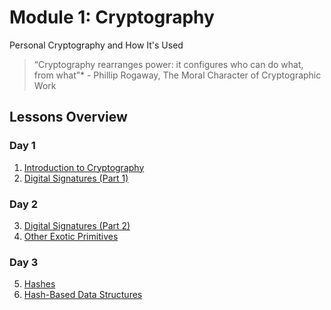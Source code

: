 # Module 1: Cryptography

Personal Cryptography and How It's Used

> “Cryptography rearranges power: it configures who can do what, from what”\* - Phillip Rogaway, The Moral Character of Cryptographic Work

## Lessons Overview

### Day 1

1. [Introduction to Cryptography](./1-Crypto-Introduction/lesson-plan.md)
2. [Digital Signatures (Part 1)](./2-Digital_Signatures_Basic/lesson-plan.md)

### Day 2

3. [Digital Signatures (Part 2)](./3-Digital_Signatures_Advanced/lesson-plan.md)
4. [Other Exotic Primitives](./4-Exotic_Primitives/lesson-plan.md)

### Day 3

5. [Hashes](./5-Hashes/lesson-plan.md)
6. [Hash-Based Data Structures](./6-Hash_Based_Data_Structures/lesson-plan.md)
